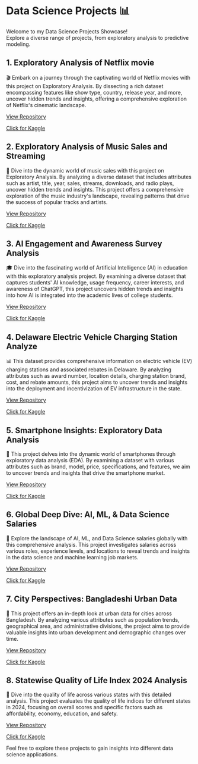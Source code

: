 # Data Science Projects 📊

Welcome to my Data Science Projects Showcase!  
Explore a diverse range of projects, from exploratory analysis to predictive modeling.

## 1. Exploratory Analysis of Netflix movie

🎬 Embark on a journey through the captivating world of Netflix movies with this project on Exploratory Analysis. By dissecting a rich dataset encompassing features like show type, country, release year, and more, uncover hidden trends and insights, offering a comprehensive exploration of Netflix's cinematic landscape.

[View Repository](https://github.com/msjahid/Data_Science_Projects/tree/main/netflix_exploratory_analysis)

[Click for Kaggle](https://www.kaggle.com/code/msjahid/exploratory-analysis-of-netflix-movie)

## 2. Exploratory Analysis of Music Sales and Streaming

🎵 Dive into the dynamic world of music sales with this project on Exploratory Analysis. By analyzing a diverse dataset that includes attributes such as artist, title, year, sales, streams, downloads, and radio plays, uncover hidden trends and insights. This project offers a comprehensive exploration of the music industry's landscape, revealing patterns that drive the success of popular tracks and artists.

[View Repository](https://github.com/msjahid/Data-Science-Projects/tree/main/music_sales_analysis)

[Click for Kaggle](https://www.kaggle.com/code/msjahid/exploratory-analysis-of-music-sales-and-streaming)

## 3. AI Engagement and Awareness Survey Analysis

🎓 Dive into the fascinating world of Artificial Intelligence (AI) in education with this exploratory analysis project. By examining a diverse dataset that captures students' AI knowledge, usage frequency, career interests, and awareness of ChatGPT, this project uncovers hidden trends and insights into how AI is integrated into the academic lives of college students.

[View Repository](https://github.com/msjahid/Data-Science-Projects/tree/main/ai_using_school)

[Click for Kaggle](https://www.kaggle.com/code/msjahid/ai-engagement-and-awareness-survey-analysis)

## 4. Delaware Electric Vehicle Charging Station Analyze

📊 This dataset provides comprehensive information on electric vehicle (EV) charging stations and associated rebates in Delaware. By analyzing attributes such as award number, location details, charging station brand, cost, and rebate amounts, this project aims to uncover trends and insights into the deployment and incentivization of EV infrastructure in the state.

[View Repository](https://github.com/msjahid/Data-Science-Projects/tree/main/ev_analysis)

[Click for Kaggle](https://www.kaggle.com/code/msjahid/delaware-electric-vehicle-charging-station-analyze)

## 5. Smartphone Insights: Exploratory Data Analysis

📱 This project delves into the dynamic world of smartphones through exploratory data analysis (EDA). By examining a dataset with various attributes such as brand, model, price, specifications, and features, we aim to uncover trends and insights that drive the smartphone market.

[View Repository](https://github.com/msjahid/Data-Science-Projects/tree/main/smartphone_eda)

[Click for Kaggle](https://www.kaggle.com/code/msjahid/smartphone-insights-exploratory-data-analysis)

## 6. Global Deep Dive: AI, ML, & Data Science Salaries

💼 Explore the landscape of AI, ML, and Data Science salaries globally with this comprehensive analysis. This project investigates salaries across various roles, experience levels, and locations to reveal trends and insights in the data science and machine learning job markets.

[View Repository](https://github.com/msjahid/Data-Science-Projects/tree/main/ai_salaries)

[Click for Kaggle](https://www.kaggle.com/code/msjahid/global-deep-dive-ai-ml-data-science-salaries)

## 7. City Perspectives: Bangladeshi Urban Data

🌆 This project offers an in-depth look at urban data for cities across Bangladesh. By analyzing various attributes such as population trends, geographical area, and administrative divisions, the project aims to provide valuable insights into urban development and demographic changes over time.

[View Repository](https://github.com/msjahid/Data-Science-Projects/tree/main/bdpopulation_analysis)

[Click for Kaggle](https://www.kaggle.com/code/msjahid/city-perspectives-bangladeshi-urban-data)

## 8. Statewise Quality of Life Index 2024 Analysis

🌟 Dive into the quality of life across various states with this detailed analysis. This project evaluates the quality of life indices for different states in 2024, focusing on overall scores and specific factors such as affordability, economy, education, and safety.

[View Repository](https://github.com/msjahid/Data-Science-Projects/tree/main/statewise_life)

[Click for Kaggle](https://www.kaggle.com/code/msjahid/statewise-quality-of-life-index-2024-analysis)

Feel free to explore these projects to gain insights into different data science applications.
